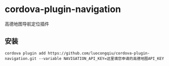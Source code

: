 # cordova-plugin-navigation
高德地图导航定位插件
## 安装
`cordova plugin add https://github.com/luocongqiu/cordova-plugin-navigation.git --variable NAVIGATION_API_KEY=这里填您申请的高德地图API_KEY`
